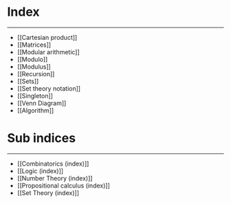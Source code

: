 # Index
---
- [[Cartesian product]]
- [[Matrices]]
- [[Modular arithmetic]]
- [[Modulo]]
- [[Modulus]]
- [[Recursion]]
- [[Sets]]
- [[Set theory notation]]
- [[Singleton]]
- [[Venn Diagram]]
- [[Algorithm]]

# Sub indices
---
- [[Combinatorics (index)]]
- [[Logic (index)]]
- [[Number Theory (index)]]
- [[Propositional calculus (index)]]
- [[Set Theory (index)]]